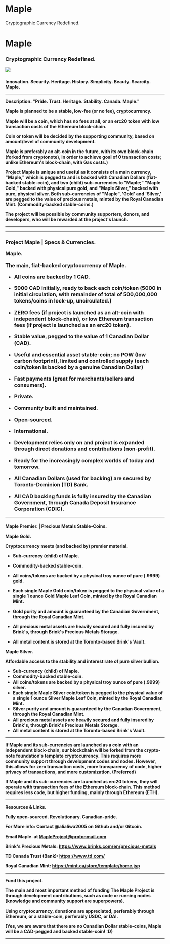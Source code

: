 # Maple
Cryptographic Currency Redefined.
<h1>Maple
  <h3> Cryptographic Currency Redefined.

![](https://i0.wp.com/www.federalidentity.ca/wp-content/uploads/2019/01/FI-logos-034-03.png?fit=250%2C250)
    
 <h4> Innovation. Security. Heritage. History. Simplicity. Beauty. Scarcity. Maple.

--------------------------------------------------------------------

Description.
"Pride. Trust. Heritage. Stability. Canada. Maple."



Maple is planned to be a stable, low-fee (or no fee), cryptocurrency.



Maple will be a coin, which has no fees at all, or an erc20 token with low transaction costs of the Ethereum block-chain. 

Coin or token will be decided by the supporting community, based on amount/level of community development. 

Maple is preferably an alt-coin in the future, with its own block-chain (forked from cryptonote), in order to achieve goal of 0 transaction costs; unlike Ethereum's block-chain, with Gas costs.)



Project Maple is unique and useful as it consists of a main currency, "Maple," which is pegged to and is backed with Canadian Dollars (fiat-backed stable-coin), and two (child) sub-currencies to "Maple;" "Maple Gold," backed with physical pure gold, and "Maple Silver," backed with pure, physical silver. Both sub-currencies of "Maple", 'Gold' and 'Silver,' are pegged to the value of precious metals, minted by the Royal Canadian Mint. (Commodity-backed stable-coins.)



The project will be possible by community supporters, donors, and developers, who will be rewarded at the project's launch.

---------------------------------------------------------
-----------------
<h3> Project Maple | Specs & Currencies.


Maple.

The main, fiat-backed cryptocurrency of Maple.



- All coins are backed by 1 CAD.

- 5000 CAD initially, ready to back each coin/token (5000 in initial circulation, with remainder of total of 500,000,000 tokens/coins in lock-up, uncirculated.)

- ZERO fees (if project is launched as an alt-coin with independent block-chain), or low Ethereum transaction fees (if project is launched as an erc20 token).

- Stable value, pegged to the value of 1 Canadian Dollar (CAD).

- Useful and essential asset stable-coin; no POW (low carbon footprint), limited and controlled supply (each coin/token is backed by a genuine Canadian Dollar)

- Fast payments (great for merchants/sellers and consumers).

- Private.

- Community built and maintained.

- Open-sourced.

- International.

- Development relies only on and project is expanded through direct donations and contributions (non-profit).

- Ready for the increasingly complex worlds of today and tomorrow.

- All Canadian Dollars (used for backing) are secured by Toronto-Dominion (TD) Bank.

- All CAD backing funds is fully insured by the Canadian Government, through Canada Deposit Insurance Corporation (CDIC).

___________________________

<h4> Maple Premier. | Precious Metals Stable-Coins.

Maple Gold.

Cryptocurrency meets (and backed by) premier material.



- Sub-currency (child) of Maple.

- Commodity-backed stable-coin.

- All coins/tokens are backed by a physical troy ounce of pure (.9999) gold.

- Each single Maple Gold coin/token is pegged to the physical value of a single 1 ounce Gold Maple Leaf Coin, minted by the Royal Canadian Mint.

- Gold purity and amount is guaranteed by the Canadian Government, through the Royal Canadian Mint.

- All precious metal assets are heavily secured and fully insured by Brink's, through Brink's Precious Metals Storage.

- All metal content is stored at the Toronto-based Brink's Vault.



Maple Silver.

Affordable access to the stability and interest rate of pure silver bullion.



- Sub-currency (child) of Maple.
- Commodity-backed stable-coin.
- All coins/tokens are backed by a physical troy ounce of pure (.9999) silver.
- Each single Maple Silver coin/token is pegged to the physical value of a single 1 ounce Silver Maple Leaf Coin, minted by the Royal Canadian Mint.
- Silver purity and amount is guaranteed by the Canadian Government, through the Royal Canadian Mint.
- All precious metal assets are heavily secured and fully insured by Brink's, through Brink's Precious Metals Storage.
- All metal content is stored at the Toronto-based Brink's Vault.


--------------------------------------------------------



If Maple and its sub-currencies are launched as a coin with an independent block-chain, our blockchain will be forked from the crypto-note foundation's template cryptocurrency. This requires more community support through development codes and nodes. However, this allows for zero transaction costs, more transparency of code, higher privacy of transactions, and more customization. (Preferred)



If Maple and its sub-currencies are launched as erc20 tokens, they will operate with transaction fees of the Ethereum block-chain. This method requires less code, but higher funding, mainly through Ethereum (ETH).





---------------------------------------------------------


Resources & Links.

Fully open-sourced. Revolutionary. Canadian-pride.


For More info: Contact @alialiwa2005 on Github and/or Gitcoin.


Email Maple. at MapleProject@protonmail.com


Brink's Precious Metals: https://www.brinks.com/en/precious-metals



TD Canada Trust (Bank): https://www.td.com/



Royal Canadian Mint: https://mint.ca/store/template/home.jsp





---------------------------------------------------------


Fund this project.


The main and most important method of funding The Maple Project is through development contributions, such as code or running nodes (knowledge and community support are superpowers).



Using cryptocurrency, donations are appreciated, perferably through Ethereum, or a stable-coin, perferably USDC, or DAI.



(Yes, we are aware that there are no Canadian Dollar stable-coins, Maple will be a CAD-pegged and backed stable-coin! :D)



---------------------------------------------------------

